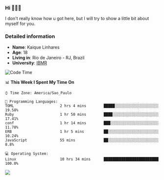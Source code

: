 ### Hi 🙋🏽‍♂️

I don't really know how u got here, but I will try to show a little bit about myself for you.

### Detailed information

* **Name**: Kaique Linhares
* **Age**: 18
* **Living in**: Rio  de Janeiro - RJ, Brazil
* **University**: [IBMR](https://www.ibmr.br/)

<!--START_SECTION:waka-->
![Code Time](http://img.shields.io/badge/Code%20Time-292%20hrs-blue)

📊 **This Week I Spent My Time On** 

```text
⌚︎ Time Zone: America/Sao_Paulo

💬 Programming Languages: 
TOML                     2 hrs 4 mins        █████░░░░░░░░░░░░░░░░░░░░   19.58% 
Ruby                     1 hr 50 mins        ████░░░░░░░░░░░░░░░░░░░░░   17.41% 
conf                     1 hr 14 mins        ███░░░░░░░░░░░░░░░░░░░░░░   11.78% 
ERB                      1 hr 5 mins         ██░░░░░░░░░░░░░░░░░░░░░░░   10.24% 
JavaScript               55 mins             ██░░░░░░░░░░░░░░░░░░░░░░░   8.8%

💻 Operating System: 
Linux                    10 hrs 34 mins      █████████████████████████   100.0%

```


<!--END_SECTION:waka-->

<a href="https://www.linkedin.com/in/kaique-linhares-25a840208/"  target="_blank"><img src="https://img.shields.io/badge/-LinkedIn-%230077B5?style=for-the-badge&logo=linkedin&logoColor=white" target="_blank"></a>
